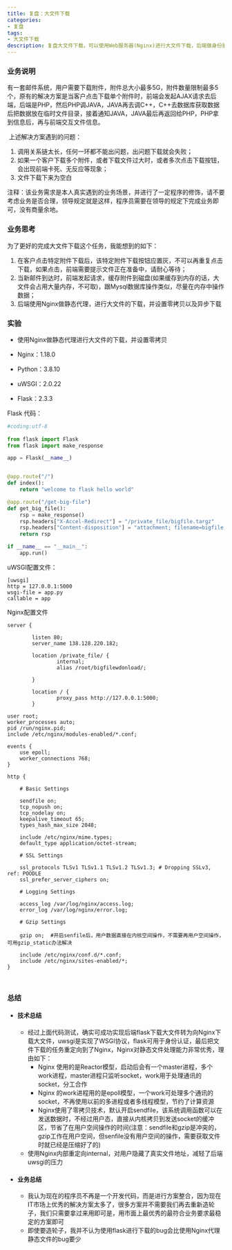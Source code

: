 ```yaml
---
title: 复盘：大文件下载
categories: 
- 复盘
tags:
- 大文件下载
description: 复盘大文件下载，可以使用Web服务器(Nginx)进行大文件下载，后端做身份验证，减少后端服务压力
---
```



### 业务说明

​    有一套邮件系统，用户需要下载附件，附件总大小最多5G，附件数量限制最多5个，原有的解决方案是当客户点击下载单个附件时，前端会发起AJAX请求去后端，后端是PHP，然后PHP调JAVA，JAVA再去调C++，C++去数据库获取数据后把数据放在临时文件目录，接着通知JAVA，JAVA最后再返回给PHP，PHP拿到信息后，再与前端交互文件信息。

​    上述解决方案遇到的问题：

1. 调用关系链太长，任何一环都不能出问题，出问题下载就会失败；
2. 如果一个客户下载多个附件，或者下载文件过大时，或者多次点击下载按钮，会出现前端卡死、无反应等现象；
3. 文件下载下来为空白



注释：该业务需求是本人真实遇到的业务场景，并进行了一定程序的修饰，请不要考虑业务是否合理，领导规定就是这样，程序员需要在领导的规定下完成业务即可，没有商量余地。



### 业务思考

为了更好的完成大文件下载这个任务，我能想到的如下：

1. 在客户点击特定附件下载后，该特定附件下载按钮应置灰，不可以再重复点击下载，如果点击，前端需要提示文件正在准备中，请耐心等待；
2. 当新邮件到达时，前端发起请求，缓存附件到磁盘(如果缓存到内存的话，大文件会占用大量内存，不可取)，跟Mysql数据库操作类似，尽量在内存中操作数据；
3. 后端使用Nginx做静态代理，进行大文件的下载，并设置零拷贝以及异步下载



### 实验

- 使用Nginx做静态代理进行大文件的下载，并设置零拷贝

- Nginx：1.18.0
- Python：3.8.10
- uWSGI：2.0.22
- Flask：2.3.3



Flask 代码：

```python
#coding:utf-8
  
from flask import Flask
from flask import make_response

app = Flask(__name__)


@app.route("/")
def index():
    return "welcome to flask hello world"

@app.route("/get-big-file")
def get_big_file():
    rsp = make_response()
    rsp.headers["X-Accel-Redirect"] = "/private_file/bigfile.targz"
    rsp.headers["Content-disposition"] = "attachment; filename=bigfile.targz"
    return rsp

if __name__ == "__main__":
    app.run()

```



uWSGI配置文件：

```
[uwsgi]
http = 127.0.0.1:5000
wsgi-file = app.py
callable = app
```



Nginx配置文件

```nginx
server {
  
        listen 80;
        server_name 138.128.220.182;

        location /private_file/ {
                internal;
                alias /root/bigfilewdonload/;

        }

        location / {
                proxy_pass http://127.0.0.1:5000;
        }

```



```nginx
user root;
worker_processes auto;
pid /run/nginx.pid;
include /etc/nginx/modules-enabled/*.conf;

events {
	use epoll;
	worker_connections 768;
}

http {

	# Basic Settings

	sendfile on;
	tcp_nopush on;
	tcp_nodelay on;
	keepalive_timeout 65;
	types_hash_max_size 2048;

	include /etc/nginx/mime.types;
	default_type application/octet-stream;

	# SSL Settings

	ssl_protocols TLSv1 TLSv1.1 TLSv1.2 TLSv1.3; # Dropping SSLv3, ref: POODLE
	ssl_prefer_server_ciphers on;

	# Logging Settings

	access_log /var/log/nginx/access.log;
	error_log /var/log/nginx/error.log;

	# Gzip Settings

	gzip on;  #开启senfile后，用户数据直接在内核空间操作，不需要再用户空间操作，可用gzip_static办法解决

	include /etc/nginx/conf.d/*.conf;
	include /etc/nginx/sites-enabled/*;
}



```



### 总结

- #### 技术总结
  - 经过上面代码测试，确实可成功实现后端flask下载大文件转为向Nginx下载大文件，uwsgi是实现了WSGI协议，flask可用于身份认证，最后把文件下载的任务重定向到了Nginx，Nginx对静态文件处理能力非常优秀，理由如下：
    - Nginx 使用的是Reactor模型，启动后会有一个master进程，多个work进程，master进程只监听socket，work用于处理通讯的socket，分工合作
    - Nginx 的work进程用的是epoll模型，一个work可处理多个通讯的socket，不再使用以前的多进程或者多线程模型，节约了计算资源
    - Nginx使用了零拷贝技术，默认开启sendfile，该系统调用函数可以在发送数据时，不经过用户态，直接从内核拷贝到发送socket的缓冲区，节省了在用户空间操作的时间(注意：sendfile和gzip是冲突的，gzip工作在用户空间，但senfile没有用户空间的操作，需要获取文件时就已经是压缩好了的)
  - 使用Nginx内部重定向internal，对用户隐藏了真实文件地址，减轻了后端uwsgi的压力

- #### 业务总结

  - 我认为现在的程序员不再是一个开发代码，而是进行方案整合，因为现在IT市场上优秀的解决方案太多了，很多方案并不需要我们再去重新造轮子，我们只需要拿过来用即可是，用市面上最优秀的最符合业务要求最稳定的方案即可
  - 即使要造轮子，我并不认为使用flask进行下载的bug会比使用Nginx代理静态文件的bug要少

